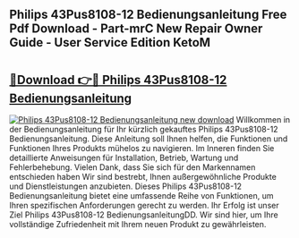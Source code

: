 ## Philips 43Pus8108-12 Bedienungsanleitung Free Pdf Download - Part-mrC New Repair Owner Guide - User Service Edition KetoM

# <h2><a href="http://df52wxy.blite.top/?on=Philips+43Pus8108-12+Bedienungsanleitung">🔗Download 👉🔴 Philips 43Pus8108-12 Bedienungsanleitung</a></h2>

[![Philips 43Pus8108-12 Bedienungsanleitung new download](https://i.imgur.com/lujVjoI.png)](http://df52wxy.blite.top/?on=Philips+43Pus8108-12+Bedienungsanleitung)
Willkommen in der Bedienungsanleitung für Ihr kürzlich gekauftes Philips 43Pus8108-12 Bedienungsanleitung. Diese Anleitung soll Ihnen helfen, die Funktionen und Funktionen Ihres Produkts mühelos zu navigieren. Im Inneren finden Sie detaillierte Anweisungen für Installation, Betrieb, Wartung und Fehlerbehebung. Vielen Dank, dass Sie sich für den Markennamen entschieden haben Wir sind bestrebt, Ihnen außergewöhnliche Produkte und Dienstleistungen anzubieten. Dieses Philips 43Pus8108-12 Bedienungsanleitung bietet eine umfassende Reihe von Funktionen, um Ihren spezifischen Anforderungen gerecht zu werden. Ihr Erfolg ist unser Ziel Philips 43Pus8108-12 BedienungsanleitungDD. Wir sind hier, um Ihre vollständige Zufriedenheit mit Ihrem neuen Produkt zu gewährleisten.
